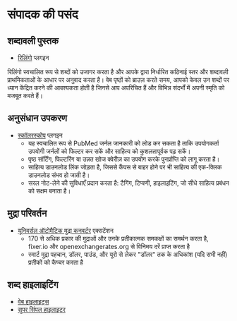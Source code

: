 # संपादक की पसंद

## शब्दावली पुस्तक
- [रिलिंगो](https://relingo.net/) प्लगइन

रिलिंगो स्वचालित रूप से शब्दों को उजागर करता है और आपके द्वारा निर्धारित कठिनाई स्तर और शब्दावली प्राथमिकताओं के आधार पर अनुवाद करता है। वेब पृष्ठों को ब्राउज़ करते समय, आपको केवल उन शब्दों पर ध्यान केंद्रित करने की आवश्यकता होती है जिनसे आप अपरिचित हैं और विभिन्न संदर्भों में अपनी स्मृति को मजबूत करते हैं।

## अनुसंधान उपकरण
- [स्कॉलरस्कोप](https://www.scholarscope.online/) प्लगइन
    - यह स्वचालित रूप से PubMed जर्नल जानकारी को लोड कर सकता है ताकि उपयोगकर्ता उपयोगी जर्नलों को फिल्टर कर सकें और साहित्य को कुशलतापूर्वक पढ़ सकें।
    - पृष्ठ सॉर्टिंग, फिल्टरिंग या उन्नत खोज क्वेरीज़ का उपयोग करके पुनर्प्राप्ति को लागू करता है।
    - साहित्य डाउनलोड लिंक जोड़ता है, जिससे कैंपस से बाहर होने पर भी साहित्य की एक-क्लिक डाउनलोड संभव हो जाती है।
    - सरल नोट-लेने की सुविधाएँ प्रदान करता है: टैगिंग, टिप्पणी, हाइलाइटिंग, जो सीधे साहित्य प्रबंधन को सक्षम बनाता है।

## मुद्रा परिवर्तन
- [यूनिवर्सल ऑटोमैटिक मुद्रा कनवर्टर](https://chromewebstore.google.com/detail/hbjagjepkeogombomfeefdmjnclgojli?hl=zh-CN&utm_source=ext_sidebar) एक्सटेंशन
    - 170 से अधिक प्रकार की मुद्राओं और उनके प्रतीकात्मक समकक्षों का समर्थन करता है, fixer.io और openexchangerates.org से विनिमय दरें प्राप्त करता है
    - स्मार्ट मुद्रा पहचान, डॉलर, पाउंड, और यूरो से लेकर "डॉलर" तक के अधिकांश (यदि सभी नहीं) प्रतीकों को कैप्चर करता है

## शब्द हाइलाइटिंग
- [वेब हाइलाइट्स](https://web-highlights.com/blog/welcome/)
- [सुपर सिंपल हाइलाइटर](https://chromewebstore.google.com/detail/super-simple-highlighter/hhlhjgianpocpoppaiihmlpgcoehlhio)